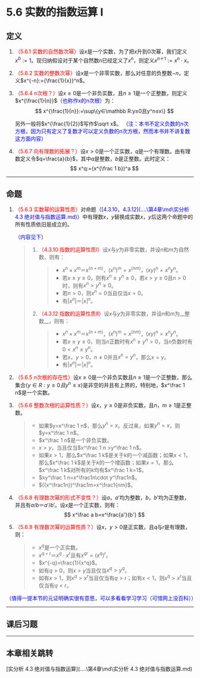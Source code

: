 # 5.6 实数的指数运算 I

## 定义

1. <font color=red>（5.6.1 实数的自然数次幂）</font>设$x$是一个实数，为了把$x$升到$0$次幂，我们定义$x^0:=1$。现归纳假设对于某个自然数$n$已经定义了$x^n$，则定义$x^{n＋1}:=x^n\cdot x$。

2. <font color=red>（5.6.2 实数的整数次幂）</font>设$x$是一个非零实数，那么对任意的负整数$-n$，定义$x^{-n}:={\frac{1}{x}}^n$。

3. <font color=red>（5.6.4 $n$次根？）</font>设$x≥0$是一个非负实数，且$n≥1$是一个正整数，则定义$x^{\frac{1}{n}}$<font color=blue>（也称作x的n次根）</font>为：
   $$
   x^{\frac{1}{n}}:=\sup\{y∈\mathbb R:y≥0且y^n≤x\}
   $$
   
   另外一般将$x^{\frac{1}{2}}$写作$\sqrt x$。
   <font color=blue>（注：本书不定义负数的$n$次方根，因为只有定义了复数才可以定义负数的$n$次方根，然而本书并不讲复数这方面内容）</font>
   
4. <font color=red>（5.6.7 向有理数的拓展？）</font>设$x>0$是一个正实数，$q$是一个有理数。由有理数定义令$q=\frac{a}{b}$，其中$a$是整数，$b$是正整数。此时定义：
   $$
   x^q:=(x^{\frac 1 b})^a
   $$

---

## 命题

1. <font color=red>（5.6.3 实数幂的运算性质）</font>对命题<font color=blue>（[4.3.10，4.3.12](..\..\第4章\md\实分析 4.3 绝对值与指数运算.md)）</font>中有理数$x$，$y$替换成实数$x$，$y$后这两个命题中的所有性质依旧是成立的。

   <font color=blue>（内容见下）</font>

    > 1. <font color=red>（4.3.10 指数的运算性质I）</font>设$x$与$y$为非零实数，并设$n$和$m$为自然数，则有：
    >
    >    > * $x^n\times x^m＝x^{(n+m)}$，$(x^n)^m=x^{(nm)}$，$(xy)^n=x^ny^n$。
    >    > * 若$x\geq y\geq0$，则有$x^n\geq y^n\geq0$，若$x>y\geq0$且$n>0$时，则有$x^n>y^n≥0$。
    >    > * 若$n>0$，则$x^n=0$当且仅当$x=0$。
    >    > * 有$|x^n|＝|x|^n$。
    >
    > 2. <font color=red>（4.3.12 指数的运算性质II）</font>设$x$与$y$为非零实数，并设$n$和$m$为__整数__，则有：
    >
    >    > * $x^n\times x^m＝x^{(n+m)}$，$(x^n)^m=x^{(nm)}$，$(xy)^n=x^ny^n$。
    >    > * 若$x\geq y\geq0$，则当$n$正数时有$x^n\geq y^n>0$，当$n$负数时有$0<x^n\leq y^n$。
    >    > * 若$x$，$y>0$，$n\ne0$并且$x^n=y^n$，那么$x=y$。
    >    > * 有$|x^n|＝|x|^n$。

2. <font color=red>（5.6.5 $n$次根的存在性）</font>设$x≥0$是一个非负实数且$n≥1$是一个正整数，那么集合$\{y∈R:y≥0且y^n≤x\}$是非空的并且有上界的，特别地，$x^\frac 1 n$是一个实数。

3. <font color=red>（5.6.6 整数次根的运算性质？）</font>设$x$，$y≥0$是非负实数，且$n$，$m≥1$是正整数。
   
   > * 如果$y=x^\frac 1 n$，那么$y^n=x$。反过来，如果$y^n=x$，则$y=x^\frac 1 n$。
   > * $x^\frac 1 n$是一个非负实数。
   > * $x>y$，当且仅当$x^\frac 1 n >y^\frac 1 n$。
   > * 如果$x>1$，那么$x^\frac 1 k$是关于$k$的一个减函数；如果$x<1$，那么$x^\frac 1 k$是关于$k$的一个增函数；如果$x=1$，那么$x^\frac 1 k$对所有的$k$均有$x^\frac 1 k=1$。
   > * $xy^\frac 1 n=x^\frac1n\cdot y^\frac1n$。
   > * $({x^\frac1n})^\frac1m=x^\frac1{nm}$。

4. <font color=red>（5.6.8 有理数次幂的形式不变性？）</font>设$a$，$a'$均为整数，$b$，$b'$均为正整数，并且有$a/b＝a'/b'$。设$x$是一个正实数，则有：
   $$
   x^\frac a b=x^\frac{a'}{b'}
   $$
   
5. <font color=red>（5.6.9 有理数次幂的运算性质？）</font>设$x$，$y>0$是正实数，且$q$与$r$是有理数，则：
   
   > * $x^q$是一个正实数。
   > * $x^{q+r}＝x^q\cdot x^r$且有$x^{qr}=(x^q)^r$。
   > * $x^{-q}=\frac{1}{x^q}$。
   > * 如有$q>0$，则$x>y$当且仅当$x^q>y^q$。
   > * 如有$x>1$，则$x^q>x^r$当且仅当有$q>r$；如有$x<1$，则$x^q>x^r$当且仅当有$q<r$。

<font color=blue>（值得一提本节的元证明确实很有意思，可以多看看学习学习（可惜网上没百科））</font>

---

## 课后习题

---

## 本章相关跳转

[实分析 4.3 绝对值与指数运算](..\..\第4章\md\实分析 4.3 绝对值与指数运算.md)
